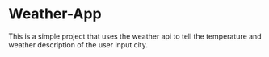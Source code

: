 # Weather-App
This is a simple project that uses the weather api to tell the temperature and weather description of the user input city.
